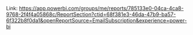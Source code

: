  Link: https://app.powerbi.com/groups/me/reports/785133e0-04ca-4ca8-9768-2f4f4a05868c/ReportSection?ctid=68f381e3-46da-47b9-ba57-6f322b8f0da1&openReportSource=EmailSubscription&experience=power-bi
